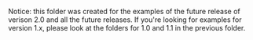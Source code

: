 Notice: this folder was created for the examples of the future release of verison 2.0 and all the future releases. If you're looking for examples for version 1.x, please look at the folders for 1.0 and 1.1 in the previous folder.
